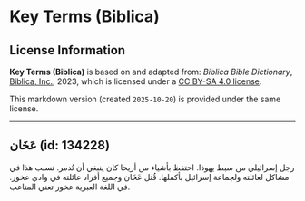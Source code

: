 # Key Terms (Biblica)

## License Information

**Key Terms (Biblica)** is based on and adapted from: _Biblica Bible Dictionary_, [Biblica, Inc.](https://www.biblica.com/), 2023, which is licensed under a [CC BY-SA 4.0 license](https://creativecommons.org/licenses/by-sa/4.0/legalcode.en).

This markdown version (created `2025-10-20`) is provided under the same license.



--------------------------------

## عَخَان (id: 134228)

رجل إسرائيلي من سبط يهوذا. احتفظ بأشياء من أريحا كان ينبغي أن تُدمر. تسبب هذا في مشاكل لعائلته ولجماعة إسرائيل بأكملها. قُتل عَخَان وجميع أفراد عائلته في وادي عخور. في اللغة العبرية عخور تعني المتاعب.


